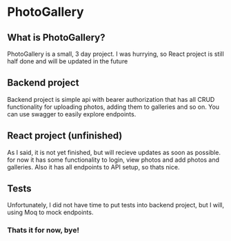 # PhotoGallery
<h2>What is PhotoGallery?</h2>
<p>PhotoGallery is a small, 3 day project. I was hurrying, so React project is still half done and will be updated in the future</p>
<h2>Backend project</h2>
<p>Backend project is simple api with bearer authorization that has all CRUD functionality for uploading photos, adding them to galleries and so on. You can use swagger to easily explore endpoints.</p>
<h2>React project (unfinished)</h2>
<p>As I said, it is not yet finished, but will recieve updates as soon as possible. for now it has some functionality to login, view photos and add photos and galleries. Also it has all endpoints to API setup, so thats nice.</p>
<h2>Tests</h2>
<p>Unfortunately, I did not have time to put tests into backend project, but I will, using Moq to mock endpoints.</p>
<h3>Thats it for now, bye!</h3>
